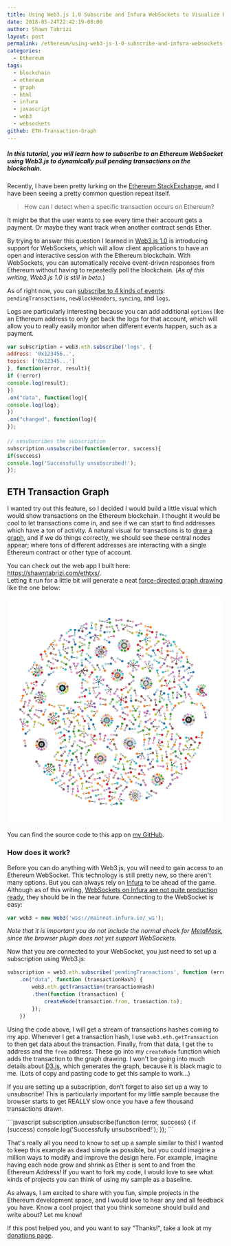 ```yaml
---
title: Using Web3.js 1.0 Subscribe and Infura WebSockets to Visualize Ethereum Transactions
date: 2018-05-24T22:42:19-08:00
author: Shawn Tabrizi
layout: post
permalink: /ethereum/using-web3-js-1-0-subscribe-and-infura-websockets-to-visualize-ethereum-transactions/
categories:
  - Ethereum
tags:
  - blockchain
  - ethereum
  - graph
  - html
  - infura
  - javascript
  - web3
  - websockets
github: ETH-Transaction-Graph
---
```

<h5>In this tutorial, you will learn how to subscribe to an Ethereum WebSocket using Web3.js to dynamically pull pending transactions on the blockchain.</h5>
<p>Recently, I have been pretty lurking on the <a href="https://ethereum.stackexchange.com/">Ethereum StackExchange</a>, and I have been seeing a pretty common question repeat itself.
<br />
<blockquote>How can I detect when a specific transaction occurs on Ethereum?</blockquote>
</p>

<p>It might be that the user wants to see every time their account gets a payment. Or maybe they want track when another contract sends Ether.</p>

<p>By trying to answer this question I learned in <a href="https://web3js.readthedocs.io/en/1.0/index.html">Web3.js 1.0</a> is introducing support for WebSockets, which will allow client applications to have an open and interactive session with the Ethereum blockchain. With WebSockets, you can automatically receive event-driven responses from Ethereum without having to repeatedly poll the blockchain. (<em>As of this writing, Web3.js 1.0 is still in beta.</em>)</p>

<p>As of right now, you can <a href="https://web3js.readthedocs.io/en/1.0/web3-eth-subscribe.html">subscribe to 4 kinds of events</a>: <code>pendingTransactions</code>, <code>newBlockHeaders</code>, <code>syncing</code>, and <code>logs</code>.</p>

<p>Logs are particularly interesting because you can add additional <code>options</code> like an Ethereum address to only get back the logs for that account, which will allow you to really easily monitor when different events happen, such as a payment.</p>

```javascript
var subscription = web3.eth.subscribe('logs', {
address: '0x123456..',
topics: ['0x12345...']
}, function(error, result){
if (!error)
console.log(result);
})
.on("data", function(log){
console.log(log);
})
.on("changed", function(log){
});

// unsubscribes the subscription
subscription.unsubscribe(function(error, success){
if(success)
console.log('Successfully unsubscribed!');
});
```

<h2>ETH Transaction Graph</h2>

<p>I wanted try out this feature, so I decided I would build a little visual which would show transactions on the Ethereum blockchain. I thought it would be cool to let transactions come in, and see if we can start to find addresses which have a ton of activity. A natural visual for transactions is to <a href="https://en.wikipedia.org/wiki/Graph_drawing">draw a graph</a>, and if we do things correctly, we should see these central nodes appear; where tons of different addresses are interacting with a single Ethereum contract or other type of account.</p>

<p>You can check out the web app I built here: <a href="https://shawntabrizi.com/ethtxs/">https://shawntabrizi.com/ethtxs/</a>.
<br />
Letting it run for a little bit will generate a neat <a href="https://en.wikipedia.org/wiki/Force-directed_graph_drawing">force-directed graph drawing</a> like the one below:</p>

<img alt='Graph Drawing Result' class='alignnone size-full wp-image-539 ' src='/assets/images/img_5b07a77621420.png' />


<p>You can find the source code to this app on <a href="https://github.com/shawntabrizi/ETH-Transaction-Graph">my GitHub</a>.</p>

<h3>How does it work?</h3>

<p>Before you can do anything with Web3.js, you will need to gain access to an Ethereum WebSocket. This technology is still pretty new, so there aren't many options. But you can always rely on <a href="https://infura.io/">Infura</a> to be ahead of the game. Although as of this writing, <a href="https://github.com/INFURA/infura/issues/97">WebSockets on Infura are not quite production ready</a>, they should be in the near future. Connecting to the WebSocket is easy:</p>

```javascript
var web3 = new Web3('wss://mainnet.infura.io/_ws');
```

<p><em>Note that it is important you do not include the normal check for <a href="https://metamask.io/">MetaMask</a>, since the browser plugin does not yet support WebSockets.</em></p>

<p>Now that you are connected to your WebSocket, you just need to set up a subscription using Web3.js:</p>

```javascript
subscription = web3.eth.subscribe('pendingTransactions', function (error, result) {})
    .on("data", function (transactionHash) {
        web3.eth.getTransaction(transactionHash)
        .then(function (transaction) {
            createNode(transaction.from, transaction.to);
        });
    })
```

<p>Using the code above, I will get a stream of transactions hashes coming to my app. Whenever I get a transaction hash, I use <code>web3.eth.getTransaction</code> to then get data about the transaction. Finally, from that data, I get the <code>to</code> address and the <code>from</code> address. These go into my <code>createNode</code> function which adds the transaction to the graph drawing. I won't be going into much details about <a href="https://d3js.org/">D3.js</a>, which generates the graph, because it is black magic to me. (Lots of copy and pasting code to get this sample to work...)</p>

<p>If you are setting up a subscription, don't forget to also set up a way to unsubscribe! This is particularly important for my little sample because the browser starts to get REALLY slow once you have a few thousand transactions drawn.</p>
```javascript
subscription.unsubscribe(function (error, success) {
    if (success)
        console.log('Successfully unsubscribed!');
});
```

<p>That's really all you need to know to set up a sample similar to this! I wanted to keep this example as dead simple as possible, but you could imagine a million ways to modify and improve the design here. For example, imagine having each node grow and shrink as Ether is sent to and from the Ethereum Address! If you want to fork my code, I would love to see what kinds of projects you can think of using my sample as a baseline.</p>

<p>As always, I am excited to share with you fun, simple projects in the Ethereum development space, and I would love to hear any and all feedback you have. Know a cool project that you think someone should build and write about? Let me know!</p>

<p>If this post helped you, and you want to say "Thanks!", take a look at my <a href="https://shawntabrizi.com/donate/">donations page</a>.</p>